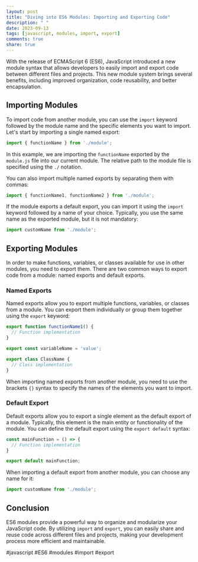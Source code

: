 ```yaml
---
layout: post
title: "Diving into ES6 Modules: Importing and Exporting Code"
description: " "
date: 2023-09-13
tags: [javascript, modules, import, export]
comments: true
share: true
---
```


With the release of ECMAScript 6 (ES6), JavaScript introduced a new module syntax that allows developers to easily import and export code between different files and projects. This new module system brings several benefits, including improved organization, code reusability, and better encapsulation.

## Importing Modules

To import code from another module, you can use the `import` keyword followed by the module name and the specific elements you want to import. Let's start by importing a single named export:

```javascript
import { functionName } from './module';
```

In this example, we are importing the `functionName` exported by the `module.js` file into our current module. The relative path to the module file is specified using the `./` notation.

You can also import multiple named exports by separating them with commas:

```javascript
import { functionName1, functionName2 } from './module';
```

If the module exports a default export, you can import it using the `import` keyword followed by a name of your choice. Typically, you use the same name as the exported module, but it is not mandatory:

```javascript
import customName from './module';
```

## Exporting Modules

In order to make functions, variables, or classes available for use in other modules, you need to export them. There are two common ways to export code from a module: named exports and default exports.

### Named Exports

Named exports allow you to export multiple functions, variables, or classes from a module. You can export them individually or group them together using the `export` keyword:

```javascript
export function functionName1() {
  // Function implementation
}

export const variableName = 'value';

export class ClassName {
  // Class implementation
}
```

When importing named exports from another module, you need to use the brackets `{}` syntax to specify the names of the elements you want to import.

### Default Export

Default exports allow you to export a single element as the default export of a module. Typically, this element is the main entity or functionality of the module. You can define the default export using the `export default` syntax:

```javascript
const mainFunction = () => {
  // Function implementation
}

export default mainFunction;
```

When importing a default export from another module, you can choose any name for it:

```javascript
import customName from './module';
```

## Conclusion

ES6 modules provide a powerful way to organize and modularize your JavaScript code. By utilizing `import` and `export`, you can easily share and reuse code across different files and projects, making your development process more efficient and maintainable.

#javascript #ES6 #modules #import #export